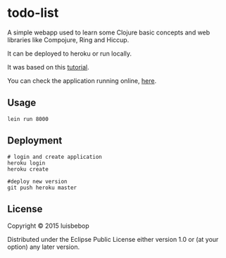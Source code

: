 # todo-list

A simple webapp used to learn some Clojure basic concepts and web libraries like Compojure, Ring and Hiccup.

It can be deployed to heroku or run locally.

It was based on this [tutorial](http://practicalli.github.io/clojure-webapps/).

You can check the application running online, [here](https://thawing-savannah-1718.herokuapp.com/).

## Usage

```shell
lein run 8000
```

## Deployment

```shell
# login and create application
heroku login
heroku create

#deploy new version
git push heroku master
```

## License

Copyright © 2015 luisbebop

Distributed under the Eclipse Public License either version 1.0 or (at
your option) any later version.
